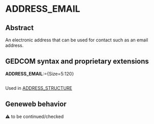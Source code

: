 ﻿# ADDRESS_EMAIL
## Abstract
An electronic address that can be used for contact such as an email address.


## GEDCOM syntax and proprietary extensions

**ADDRESS_EMAIL**:={Size=5:120}
<pre>
</pre>
Used in <a href=Ged.ADDRESS_STRUCTURE.md>ADDRESS_STRUCTURE</a><br />


## Geneweb behavior



:warning: to be continued/checked

